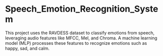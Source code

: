 # Speech_Emotion_Recognition_System
This project uses the RAVDESS dataset to classify emotions from speech, leveraging audio features like MFCC, Mel, and Chroma. A machine learning model (MLP) processes these features to recognize emotions such as happy, sad, and calm.
